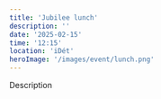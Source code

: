 ```yaml
---
title: 'Jubilee lunch'
description: ''
date: '2025-02-15'
time: '12:15'
location: 'iDét'
heroImage: '/images/event/lunch.png'
---
```


Description